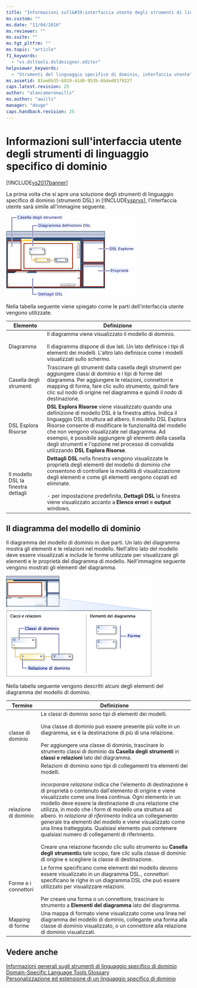 ```yaml
---
title: "Informazioni sull&#39;interfaccia utente degli strumenti di linguaggio specifico di dominio | Microsoft Docs"
ms.custom: ""
ms.date: "11/04/2016"
ms.reviewer: ""
ms.suite: ""
ms.tgt_pltfrm: ""
ms.topic: "article"
f1_keywords: 
  - "vs.dsltools.dsldesigner.editor"
helpviewer_keywords: 
  - "Strumenti del linguaggio specifico di dominio, interfaccia utente"
ms.assetid: 81ae6b35-6819-41d0-953b-6b4ed81f9227
caps.latest.revision: 25
author: "alancameronwills"
ms.author: "awills"
manager: "douge"
caps.handback.revision: 25
---
```

# Informazioni sull&#39;interfaccia utente degli strumenti di linguaggio specifico di dominio
[!INCLUDE[vs2017banner](../code-quality/includes/vs2017banner.md)]

La prima volta che si apre una soluzione degli strumenti di linguaggio specifico di dominio \(strumenti DSL\) in [!INCLUDE[vsprvs](../code-quality/includes/vsprvs_md.md)], l'interfaccia utente sarà simile all'immagine seguente.  
  
 ![Progettazione DSL](../modeling/media/dsl_designer.png "dsl\_designer")  
  
 Nella tabella seguente viene spiegato come le parti dell'interfaccia utente vengono utilizzate.  
  
|**Elemento**|**Definizione**|  
|------------------|---------------------|  
|Diagramma|Il diagramma viene visualizzato il modello di dominio.<br /><br /> Il diagramma dispone di due lati.  Un lato definisce i tipi di elementi dei modelli.  L'altro lato definisce come i modelli visualizzati sullo schermo.|  
|Casella degli strumenti|Trascinare gli strumenti dalla casella degli strumenti per aggiungere classi di dominio e i tipi di forme del diagramma.  Per aggiungere le relazioni, connettori e mapping di forma, fare clic sullo strumento, quindi fare clic sul nodo di origine nel diagramma e quindi il nodo di destinazione.|  
|DSL Esplora Risorse|**DSL Esplora Risorse** viene visualizzato quando una definizione di modello DSL è la finestra attiva.  Indica il linguaggio DSL struttura ad albero.  Il modello DSL Esplora Risorse consente di modificare le funzionalità del modello che non vengono visualizzate nel diagramma.  Ad esempio, è possibile aggiungere gli elementi della casella degli strumenti e l'opzione nel processo di convalida utilizzando **DSL Esplora Risorse**.|  
|Il modello DSL la finestra dettagli|**Dettagli DSL** nella finestra vengono visualizzate le proprietà degli elementi del modello di dominio che consentono di controllare la modalità di visualizzazione degli elementi e come gli elementi vengono copiati ed eliminate.<br /><br /> -   per impostazione predefinita, **Dettagli DSL** la finestra viene visualizzato accanto a  **Elenco errori** e  **output** windows.|  
  
## Il diagramma del modello di dominio  
 Il diagramma del modello di dominio in due parti.  Un lato del diagramma mostra gli elementi e le relazioni nel modello.  Nell'altro lato del modello deve essere visualizzati e include le forme utilizzate per visualizzare gli elementi e le proprietà del diagramma di modello.  Nell'immagine seguente vengono mostrati gli elementi del diagramma.  
  
 ![Progettazione DSL con corsia](../modeling/media/dsl_desinger.png "dsl\_desinger")  
  
 Nella tabella seguente vengono descritti alcuni degli elementi del diagramma del modello di dominio.  
  
|**Termine**|**Definizione**|  
|-----------------|---------------------|  
|classe di dominio|Le classi di dominio sono tipi di elementi dei modelli.<br /><br /> Una classe di dominio può essere presente più volte in un diagramma, se è la destinazione di più di una relazione.<br /><br /> Per aggiungere una classe di dominio, trascinare lo strumento classi di dominio da **Casella degli strumenti** in  **classi e relazioni** lato del diagramma.|  
|relazione di dominio|Relazioni di dominio sono tipi di collegamenti tra elementi dei modelli.<br /><br /> *incorporare relazione* indica che l'elemento di destinazione è di proprietà o contenuto dall'elemento di origine e viene visualizzato come una linea continua.  Ogni elemento in un modello deve essere la destinazione di una relazione che utilizza, in modo che i form di modello una struttura ad albero.  In *relazione di riferimento* indica un collegamento generale tra elementi del modello e viene visualizzato come una linea tratteggiata.  Qualsiasi elemento può contenere qualsiasi numero di collegamenti di riferimento.<br /><br /> Creare una relazione facendo clic sullo strumento su **Casella degli strumenti**a tale scopo, fare clic sulla classe di dominio di origine e scegliere la classe di destinazione.|  
|Forme e i connettori|Le forme specificano come elementi del modello devono essere visualizzato in un diagramma DSL., connettori specificano le righe in un diagramma DSL che può essere utilizzato per visualizzare relazioni.<br /><br /> Per creare una forma o un connettore, trascinare lo strumento a **Elementi del diagramma** lato del diagramma.|  
|Mapping di forme|Una mappa di formato viene visualizzato come una linea nel diagramma del modello di dominio, collegante una forma alla classe di dominio visualizzato, o un connettore alla relazione di dominio visualizzati.|  
  
## Vedere anche  
 [Informazioni generali sugli strumenti di linguaggio specifico di dominio](../modeling/overview-of-domain-specific-language-tools.md)   
 [Domain\-Specific Language Tools Glossary](http://msdn.microsoft.com/it-it/ca5e84cb-a315-465c-be24-76aa3df276aa)   
 [Personalizzazione ed estensione di un linguaggio specifico di dominio](../modeling/customizing-and-extending-a-domain-specific-language.md)